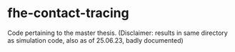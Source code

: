 # fhe-contact-tracing
Code pertaining to the master thesis.
(Disclaimer: results in same directory as simulation code, also as of 25.06.23, badly documented)
